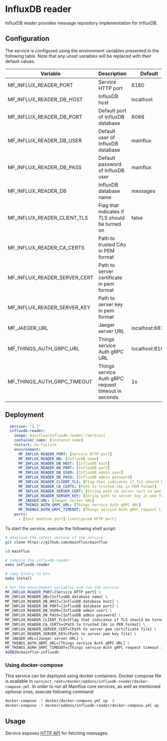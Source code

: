 # InfluxDB reader

InfluxDB reader provides message repository implementation for InfluxDB.

## Configuration

The service is configured using the environment variables presented in the
following table. Note that any unset variables will be replaced with their
default values.

| Variable                     | Description                                         | Default        |
|------------------------------|-----------------------------------------------------|----------------|
| MF_INFLUX_READER_PORT        | Service HTTP port                                   | 8180           |
| MF_INFLUX_READER_DB_HOST     | InfluxDB host                                       | localhost      |
| MF_INFLUX_READER_DB_PORT     | Default port of InfluxDB database                   | 8086           |
| MF_INFLUX_READER_DB_USER     | Default user of InfluxDB database                   | mainflux       |
| MF_INFLUX_READER_DB_PASS     | Default password of InfluxDB user                   | mainflux       |
| MF_INFLUX_READER_DB          | InfluxDB database name                              | messages       |
| MF_INFLUX_READER_CLIENT_TLS  | Flag that indicates if TLS should be turned on      | false          |
| MF_INFLUX_READER_CA_CERTS    | Path to trusted CAs in PEM format                   |                |
| MF_INFLUX_READER_SERVER_CERT | Path to server certificate in pem format            |                |
| MF_INFLUX_READER_SERVER_KEY  | Path to server key in pem format                    |                |
| MF_JAEGER_URL                | Jaeger server URL                                   | localhost:6831 |
| MF_THINGS_AUTH_GRPC_URL      | Things service Auth gRPC URL                        | localhost:8181 |
| MF_THINGS_AUTH_GRPC_TIMEOUT  | Things service Auth gRPC request timeout in seconds | 1s             |

## Deployment

```yaml
  version: "3.7"
  influxdb-reader:
    image: mainflux/influxdb-reader:[version]
    container_name: [instance name]
    restart: on-failure
    environment:
      MF_INFLUX_READER_PORT: [Service HTTP port]
      MF_INFLUX_READER_DB: [InfluxDB name]
      MF_INFLUX_READER_DB_HOST: [InfluxDB host]
      MF_INFLUX_READER_DB_PORT: [InfluxDB port]
      MF_INFLUX_READER_DB_USER: [InfluxDB admin user]
      MF_INFLUX_READER_DB_PASS: [InfluxDB admin password]
      MF_INFLUX_READER_CLIENT_TLS: [Flag that indicates if TLS should be turned on]
      MF_INFLUX_READER_CA_CERTS: [Path to trusted CAs in PEM format]
      MF_INFLUX_READER_SERVER_CERT: [String path to server cert in pem format]
      MF_INFLUX_READER_SERVER_KEY: [String path to server key in pem format]
      MF_JAEGER_URL: [Jaeger server URL]
      MF_THINGS_AUTH_GRPC_URL: [Things service Auth gRPC URL]
      MF_THINGS_AUTH_GRPC_TIMEOUT: [Things service Auth gRPC request timeout in seconds]
    ports:
      - [host machine port]:[configured HTTP port]
```

To start the service, execute the following shell script:

```bash
# download the latest version of the service
git clone https://github.com/mainflux/mainflux

cd mainflux

# compile the influxdb-reader
make influxdb-reader

# copy binary to bin
make install

# Set the environment variables and run the service
MF_INFLUX_READER_PORT=[Service HTTP port] \
MF_INFLUX_READER_DB=[InfluxDB database name] \
MF_INFLUX_READER_DB_HOST=[InfluxDB database host] \
MF_INFLUX_READER_DB_PORT=[InfluxDB database port] \
MF_INFLUX_READER_DB_USER=[InfluxDB admin user] \
MF_INFLUX_READER_DB_PASS=[InfluxDB admin password] \
MF_INFLUX_READER_CLIENT_TLS=[Flag that indicates if TLS should be turned on] \
MF_INFLUX_READER_CA_CERTS=[Path to trusted CAs in PEM format] \
MF_INFLUX_READER_SERVER_CERT=[Path to server pem certificate file] \
MF_INFLUX_READER_SERVER_KEY=[Path to server pem key file] \
MF_JAEGER_URL=[Jaeger server URL] \
MF_THINGS_AUTH_GRPC_URL=[Things service Auth gRPC URL] \
MF_THINGS_AURH_GRPC_TIMEOUT=[Things service Auth gRPC request timeout in seconds] \
$GOBIN/mainflux-influxdb

```

### Using docker-compose

This service can be deployed using docker containers. Docker compose file is
available in `<project_root>/docker/addons/influxdb-reader/docker-compose.yml`.
In order to run all Mainflux core services, as well as mentioned optional ones,
execute following command:

```bash
docker-compose -f docker/docker-compose.yml up -d
docker-compose -f docker/addons/influxdb-reader/docker-compose.yml up -d
```

## Usage

Service exposes [HTTP API][doc] for fetching messages.

[doc]: ../swagger.yml

